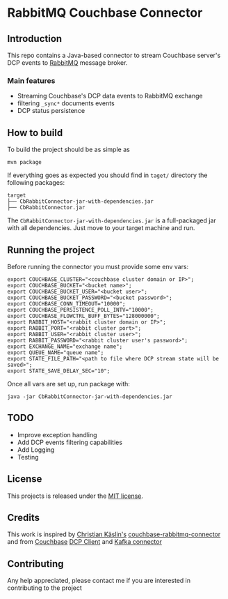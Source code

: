 # RabbitMQ Couchbase Connector

## Introduction

This repo contains a Java-based connector to stream Couchbase server's DCP events to [RabbitMQ](https://www.rabbitmq.com/) message broker.

### Main features

- Streaming Couchbase's DCP data events to RabbitMQ exchange
- filtering `_sync*` documents events
- DCP status persistence

## How to build

To build the project should be as simple as

```mvn package```

If everything goes as expected you should find in `taget/` directory the following packages:

```
target
├── CbRabbitConnector-jar-with-dependencies.jar
├── CbRabbitConnector.jar
```

The `CbRabbitConnector-jar-with-dependencies.jar` is a full-packaged jar with all dependencies. Just move to your target machine and run.

## Running the project
Before running the connector you must provide some env vars:

```shell script
export COUCHBASE_CLUSTER="<couchbase cluster domain or IP>";
export COUCHBASE_BUCKET="<bucket name>";
export COUCHBASE_BUCKET_USER="<bucket user>";
export COUCHBASE_BUCKET_PASSWORD="<bucket password>";
export COUCHBASE_CONN_TIMEOUT="10000";  
export COUCHBASE_PERSISTENCE_POLL_INTV="10000";
export COUCHBASE_FLOWCTRL_BUFF_BYTES="128000000";
export RABBIT_HOST="<rabbit cluster domain or IP>";
export RABBIT_PORT="<rabbit cluster port>";
export RABBIT_USER="<rabbit cluster user>";
export RABBIT_PASSWORD="<rabbit cluster user's password>";
export EXCHANGE_NAME="exchange name";
export QUEUE_NAME="queue name";
export STATE_FILE_PATH="<path to file where DCP stream state will be saved>";
export STATE_SAVE_DELAY_SEC="10";
```

Once all vars are set up, run package with:

```shell script
java -jar CbRabbitConnector-jar-with-dependencies.jar
```

## TODO

- Improve exception handling
- Add DCP events filtering capabilities
- Add Logging
- Testing

## License
This projects is released under the [MIT license](LICENSE.txt).

## Credits
This work is inspired by [Christian Käslin's](https://github.com/ckaeslin) [couchbase-rabbitmq-connector](https://github.com/etops/couchbase-rabbitmq-connector) and from [Couchbase](couchbase) [DCP Client](https://github.com/couchbase/java-dcp-client) and [Kafka connector](https://github.com/couchbase/kafka-connect-couchbase) 

## Contributing

Any help appreciated, please contact me if you are interested in contributing to the project